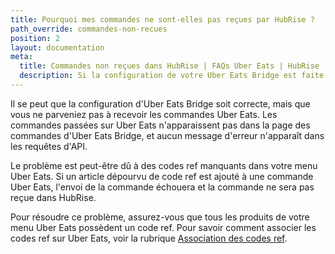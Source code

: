 ```yaml
---
title: Pourquoi mes commandes ne sont-elles pas reçues par HubRise ?
path_override: commandes-non-recues
position: 2
layout: documentation
meta:
  title: Commandes non reçues dans HubRise | FAQs Uber Eats | HubRise
  description: Si la configuration de votre Uber Eats Bridge est faite mais vous ne recevez pas de commandes Uber Eats, il se peut qu'il y ait des codes ref manquants.
---
```


Il se peut que la configuration d'Uber Eats Bridge soit correcte, mais que vous ne parveniez pas à recevoir les commandes Uber Eats. Les commandes passées sur Uber Eats n'apparaissent pas dans la page des commandes d'Uber Eats Bridge, et aucun message d'erreur n'apparaît dans les requêtes d'API.

Le problème est peut-être dû à des codes ref manquants dans votre menu Uber Eats. Si un article dépourvu de code ref est ajouté à une commande Uber Eats, l'envoi de la commande échouera et la commande ne sera pas reçue dans HubRise.

Pour résoudre ce problème, assurez-vous que tous les produits de votre menu Uber Eats possèdent un code ref. Pour savoir comment associer les codes ref sur Uber Eats, voir la rubrique [Association des codes ref](/apps/uber-eats/map-ref-codes).
